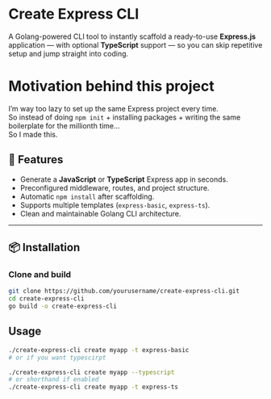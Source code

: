 # Create Express CLI

A Golang-powered CLI tool to instantly scaffold a ready-to-use **Express.js** application — with optional **TypeScript** support — so you can skip repetitive setup and jump straight into coding.

# Motivation behind this project
I’m way too lazy to set up the same Express project every time.  
So instead of doing `npm init` + installing packages + writing the same boilerplate for the millionth time…  
So I made this.

## 🚀 Features
- Generate a **JavaScript** or **TypeScript** Express app in seconds.
- Preconfigured middleware, routes, and project structure.
- Automatic `npm install` after scaffolding.
- Supports multiple templates (`express-basic`, `express-ts`).
- Clean and maintainable Golang CLI architecture.

---

## 📦 Installation

### Clone and build
```bash
git clone https://github.com/yourusername/create-express-cli.git
cd create-express-cli
go build -o create-express-cli
```

## Usage
```bash
./create-express-cli create myapp -t express-basic
# or if you want typescirpt

./create-express-cli create myapp --typescript
# or shorthand if enabled
./create-express-cli create myapp -t express-ts

```


